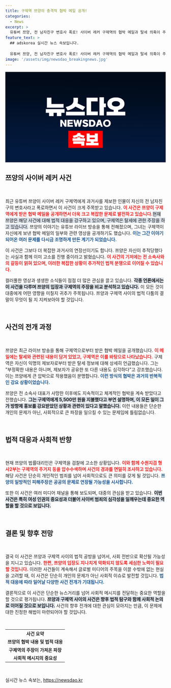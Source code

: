 ```yaml
---
title: 구제역 쯔양의 충격적 협박 메일 공개!
categories:
  - News
excerpt: >
  유튜버 쯔양, 전 남자친구 변호사 폭로! 사이버 레커 구제역의 협박 메일과 탈세 의혹이 주목받고 있습니다. 5,500만 원을 지급한 충격과 함께, 법적 대응도 시작됐습니다. 클릭해서 자세히 알아보세요!
feature_text: >
  ## adskorea 실시간 뉴스 속보입니다.

  유튜버 쯔양, 전 남자친구 변호사 폭로! 사이버 레커 구제역의 협박 메일과 탈세 의혹이 주목받고 있습니다. 5,500만 원을 지급한 충격과 함께, 법적 대응도 시작됐습니다. 클릭해서 자세히 알아보세요!
image: '/assets/img/newsdao_breakingnews.jpg'
---
```


<p><img src="/assets/img/newsdao_breakingnews.jpg" alt="adskorea 속보" /></p>

<h2 data-ke-size="size26">쯔양의 사이버 레커 사건</h2>

<p data-ke-size="size16">&nbsp;</p>

<p>최근 유튜버 쯔양이 사이버 레커 구제역에게 과거사를 제보한 인물이 자신의 전 남자친구의 변호사라고 폭로하면서 이 사건이 크게 주목받고 있습니다. <b><span style="color: #ee2323;">이 사건은 쯔양이 구제역에게 받은 협박 메일을 공개하면서 더욱 크고 복잡한 문제로 발전하고 있습니다.</span></b><span style="background-color: #21538527;">현재 쯔양은 해당 사건에 대해 법적 대응을 강구하고 있으며, 구제역은 탈세에 관한 주장을 하고 있습니다.</span> 쯔양의 이야기는 유튜브 라이브 방송을 통해 전해졌으며, 그녀는 구제역이 자신에게 보낸 협박 메일의 일부와 관련 영상을 공개하기도 했습니다. <b><span style="color: #1a5490;">이는 그간 이야기 되어온 여러 문제를 다시금 조명하게 만든 계기가 되었습니다.</span></b></p>

<p>이 사건은 그보다 더 복잡한 과거사의 연장선이기도 합니다. 쯔양은 자신이 추적당했다는 사실과 함께 이미 고소를 진행 중이라고 밝혔습니다. <b><span style="color: #ee2323;">이 사건의 기저에는 전 소속사와의 갈등이 얽혀 있으며, 이러한 복잡한 상황이 추가적인 법적 분쟁으로 이어질 수 있습니다.</span></b> </p>

<p>컬러풀한 영상과 생생한 소식들이 점점 더 많은 관심을 끌고 있습니다. <b><span style="background-color: #21538527;">각종 언론에서는 이 사건을 다루며 쯔양의 입장과 구제역의 주장을 비교 분석하고 있습니다.</span></b> 이 모든 것이 대중에게 어떤 영향을 미칠지 귀추가 주목됩니다. 쯔양과 구제역 사이의 법적 다툼의 결말이 무엇이 될 지 지켜보아야 할 것입니다.</p>

<p data-ke-size="size16">&nbsp;</p>

<h2 data-ke-size="size26">사건의 전개 과정</h2>

<p data-ke-size="size16">&nbsp;</p>

<p>쯔양은 최근 라이브 방송을 통해 구제역으로부터 받은 협박 메일을 공개했습니다. <b><span style="color: #ee2323;">이 메일에는 탈세와 관련된 내용이 담겨 있었고, 구제역은 이를 바탕으로 나타났습니다.</span></b> 구제역은 자신이 익명의 제보자로부터 받은 탈세 정보에 대해 상세히 언급했습니다. 그는 "부정확한 내용은 아니며, 제보자가 공유한 또 다른 내용도 심각하다"고 강조했습니다. 이는 쯔양에게 큰 압박으로 작용했음이 분명합니다. <b><span style="color: #1a5490;">이런 방식의 협박은 과거의 반복적인 강요 상황이었습니다.</span></b> </p>

<p>쯔양은 전 소속사 대표가 사망한 이후에도 지속적이고 체계적인 협박을 계속 받았다고 전했습니다. <b><span style="background-color: #21538527;">그는 구제역에게 5,500만 원을 지불했다고 부연 설명하며, 이 모든 일이 그가 방향제 홍보를 강요받았던 상황과 관련이 있다고 말했습니다.</span></b> 이런 내용들은 단순한 개인의 문제가 아닌, 사회적으로 큰 파장을 일으킬 수 있는 문제임에 틀림없습니다.</p>

<p data-ke-size="size16">&nbsp;</p>

<h2 data-ke-size="size26">법적 대응과 사회적 반향</h2>

<p data-ke-size="size16">&nbsp;</p>

<p>현재 쯔양의 법률대리인은 구제역을 검찰에 고소한 상황입니다. <b><span style="color: #ee2323;">이와 함께 수원지검 형사2부는 구제역의 주거지 등을 압수수색하며 사건의 경과를 면밀히 조사하고 있습니다.</span></b> 해당 사건은 단순히 개인적인 범죄를 넘어 사회적으로도 큰 의미를 갖게 될 것입니다. <b><span style="color: #1a5490;">쯔양의 일방적인 피해주장은 공공의 문제로 연장될 가능성을 시사합니다.</span></b> </p>

<p>또한 이 사건은 여러 미디어 채널을 통해 보도되며, 대중의 관심을 받고 있습니다. <b><span style="background-color: #21538527;">이번 사건은 특히 여성 인권의 중요성과 더불어 사이버 범죄의 심각성을 일깨우는데 중요한 역할을 할 것으로 보입니다.</span></b> </p>

<p data-ke-size="size16">&nbsp;</p>

<h2 data-ke-size="size26">결론 및 향후 전망</h2>

<p data-ke-size="size16">&nbsp;</p>

<p>결국 이 사건은 쯔양과 구제역 사이의 법적 공방을 넘어서, 사회 전반으로 확산될 가능성을 지니고 있습니다. <b><span style="color: #ee2323;">한편, 쯔양의 입장도 지나치게 악화되지 않도록 세심한 노력이 필요할 것입니다.</span></b> 이러한 사건들이 계속해서 글로벌 미디어의 주목을 이끌 수밖에 없는 현실을 고려할 때, 이 사건은 단순히 개인의 문제가 아닌 사회적 이슈로 발전할 것입니다. <b><span style="color: #1a5490;">법적 대응에 따라 일어날 다양한 사건 전개가 기대됩니다.</span></b> </p>

<p>결론적으로 이 사건은 단순한 뉴스거리를 넘어 사회적 메시지를 전달하는 중요한 역할을 할 것으로 평가됩니다. <b><span style="background-color: #21538527;">쯔양과 구제역 사이의 사건은 향후 법적 탐구와 함께 사회적 논의로 이어질 것으로 보입니다.</span></b> 사건의 향후 전개에 대한 관심이 모아지는 만큼, 이 문제에 대한 진정한 해법이 마련되어야 할 것입니다.</p>

<p data-ke-size="size16">&nbsp;</p>

<table style="width: 100%; border-collapse: collapse;">
    <tr>
        <td style="text-align: center; height: 17px;"><b>사건 요약</b></td>
    </tr>
    <tr>
        <td style="text-align: center; height: 17px;"><b>쯔양의 협박 내용 및 법적 대응</b></td>
    </tr>
    <tr>
        <td style="text-align: center; height: 17px;"><b>구제역의 주장이 가져온 파장</b></td>
    </tr>
    <tr>
        <td style="text-align: center; height: 17px;"><b>사회적 메시지의 중요성</b></td>
    </tr>
</table>

<p data-ke-size="size16">&nbsp;</p>
실시간 뉴스 속보는, <a href="https://newsdao.kr" rel="dofollow">https://newsdao.kr</a>


